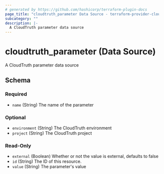 ```yaml
---
# generated by https://github.com/hashicorp/terraform-plugin-docs
page_title: "cloudtruth_parameter Data Source - terraform-provider-cloudtruth"
subcategory: ""
description: |-
  A CloudTruth parameter data source
---
```


# cloudtruth_parameter (Data Source)

A CloudTruth parameter data source



<!-- schema generated by tfplugindocs -->
## Schema

### Required

- `name` (String) The name of the parameter

### Optional

- `environment` (String) The CloudTruth environment
- `project` (String) The CloudTruth project

### Read-Only

- `external` (Boolean) Whether or not the value is external, defaults to false
- `id` (String) The ID of this resource.
- `value` (String) The parameter's value


